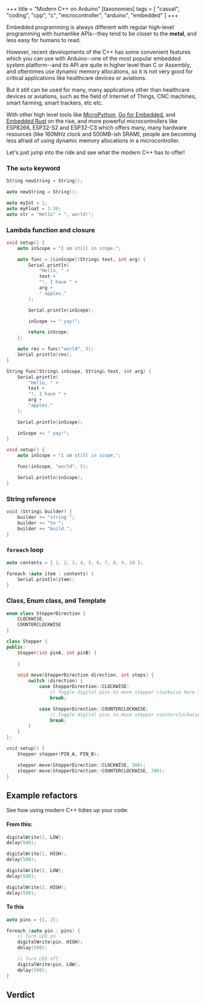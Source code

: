+++
title = "Modern C++ on Arduino"
[taxonomies]
tags = [ "casual", "coding", "cpp", "c", "microcontroller", "arduino", "embedded" ]
+++

Embedded programming is always different with regular high-level programming with humanlike APIs--they tend to be closer to the **metal**, and less easy for humans to read.  

However, recent developments of the C++ has some convenient features which you can use with Arduino--one of the most popular embedded system platform--and its API are quite in higher level than C or Assembly, and oftentimes use dynamic memory allocations, so it is not very good for critical applications like healthcare devices or aviations.  

But it still can be used for many, many applications other than healthcare devices or aviations, such as the field of Internet of Things, CNC machines, smart farming, smart trackers, etc etc.  

With other high level tools like [MicroPython](#), [Go for Embedded](#), and [Embedded Rust](#) on the rise, and more powerful microcontrollers like ESP8266, ESP32-S2 and ESP32-C3 which offers many, many hardware resources (like 160MHz clock and 500MB-ish SRAM), people are becoming less afraid of using dynamic memory allocations in a microcontroller.

Let's just jump into the ride and see what the modern C++ has to offer!

### The `auto` keyword

```cpp
String newString = String();
```

```cpp
auto newString = String();
```

```cpp
auto myInt = 1;
auto myFloat = 3.30;
auto str = "Hello" + ", world!";
```

### Lambda function and closure
```cpp
void setup() {
    auto inScope = "I am still in scope.";

    auto func = [&inScope](String& text, int arg) { 
        Serial.println(
            "Hello, " + 
            text + 
            "!, I have " +
            arg + 
            " apples."
        );

        Serial.println(inScope);

        inScope += " yay!";

        return inScope;
    };

    auto res = func("world", 5);
    Serial.println(res);
}
```

```cpp
String func(String& inScope, String& text, int arg) { 
    Serial.println(
        "Hello, " + 
        text + 
        "!, I have " +
        arg + 
        "apples."
    );

    Serial.println(inScope);

    inScope += " yay!";
}

void setup() {
    auto inScope = "I am still in scope.";

    func(inScope, "world", 5);

    Serial.println(inScope);
}
```

### String reference
```cpp
void (String& builder) {
    builder += "string ";
    builder += "to ";
    builder += "build.";
}
```

### `foreach` loop
```cpp
auto contents = { 1, 2, 3, 4, 5, 6, 7, 8, 9, 10 };

foreach (auto item : contents) {
    Serial.println(item);
}
```

### Class, Enum class, and Template
```cpp
enum class StepperDirection {
    CLOCKWISE,
    COUNTERCLOCKWISE
}

class Stepper {
public:
    Stepper(int pinA, int pinB) {
        
    }

    void move(StepperDirection direction, int steps) {
        switch (direction) {
            case StepperDirection::CLOCKWISE:
                // Toggle digital pins to move stepper clockwise here for n steps
                break;

            case StepperDirection::COUNTERCLOCKWISE:
                // Toggle digital pins to move stepper counterclockwise here for n steps
                break;
        }
    }
};

void setup() {
    Stepper stepper(PIN_A, PIN_B);

    stepper.move(StepperDirection::CLOCKWISE, 500);
    stepper.move(StepperDirection::COUNTERCLOCKWISE, 200);    
}
```

## Example refactors

See how using modern C++ tidies up your code:

#### From this:
```cpp
digitalWrite(1, LOW);
delay(500);

digitalWrite(1, HIGH);
delay(500);

digitalWrite(2, LOW);
delay(500);

digitalWrite(2, HIGH);
delay(500);
```

#### To this
```cpp
auto pins = {1, 2};

foreach (auto pin : pins) {
    // Turn LED on
    digitalWrite(pin, HIGH);
    delay(500);

    // Turn LED off
    digitalWrite(pin, LOW);
    delay(500);
}
```

## Verdict
